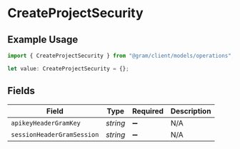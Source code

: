 # CreateProjectSecurity

## Example Usage

```typescript
import { CreateProjectSecurity } from "@gram/client/models/operations";

let value: CreateProjectSecurity = {};
```

## Fields

| Field                      | Type                       | Required                   | Description                |
| -------------------------- | -------------------------- | -------------------------- | -------------------------- |
| `apikeyHeaderGramKey`      | *string*                   | :heavy_minus_sign:         | N/A                        |
| `sessionHeaderGramSession` | *string*                   | :heavy_minus_sign:         | N/A                        |